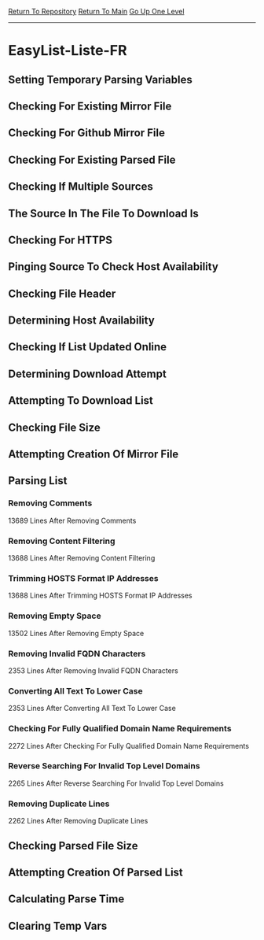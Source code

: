 [Return To Repository](https://github.com/deathbybandaid/piholeparser/)
[Return To Main](https://github.com/deathbybandaid/piholeparser/blob/master/RecentRunLogs/Mainlog.md)
[Go Up One Level](https://github.com/deathbybandaid/piholeparser/blob/master/RecentRunLogs/TopLevelScripts/30-Processing-External-Blacklists.md)
____________________________________
# EasyList-Liste-FR
## Setting Temporary Parsing Variables
## Checking For Existing Mirror File
## Checking For Github Mirror File
## Checking For Existing Parsed File
## Checking If Multiple Sources
## The Source In The File To Download Is
## Checking For HTTPS
## Pinging Source To Check Host Availability
## Checking File Header
## Determining Host Availability
## Checking If List Updated Online
## Determining Download Attempt
## Attempting To Download List
## Checking File Size
## Attempting Creation Of Mirror File
## Parsing List
### Removing Comments
13689 Lines After Removing Comments
### Removing Content Filtering
13688 Lines After Removing Content Filtering
### Trimming HOSTS Format IP Addresses
13688 Lines After Trimming HOSTS Format IP Addresses
### Removing Empty Space
13502 Lines After Removing Empty Space
### Removing Invalid FQDN Characters
2353 Lines After Removing Invalid FQDN Characters
### Converting All Text To Lower Case
2353 Lines After Converting All Text To Lower Case
### Checking For Fully Qualified Domain Name Requirements
2272 Lines After Checking For Fully Qualified Domain Name Requirements
### Reverse Searching For Invalid Top Level Domains
2265 Lines After Reverse Searching For Invalid Top Level Domains
### Removing Duplicate Lines
2262 Lines After Removing Duplicate Lines
## Checking Parsed File Size
## Attempting Creation Of Parsed List
## Calculating Parse Time
## Clearing Temp Vars

